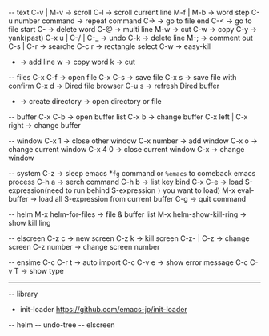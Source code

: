 -- text
C-v | M-v -> scroll
C-l -> scroll current line
M-f | M-b -> word step
C-u number command -> repeat command
C-> -> go to file end
C-< -> go to file start
C-<Delback> -> delete word
C-@ -> multi line
M-w -> cut
C-w -> copy
C-y -> yank(past)
C-x u | C-/ | C-_ -> undo
C-k -> delete line
M-; -> comment out
C-s | C-r -> searche
C-c r -> rectangle select
C-w -> easy-kill
 + -> add line
 w -> copy word
 k -> cut

-- files
C-x C-f -> open file
C-x C-s -> save file
C-x s -> save file with confirm
C-x d -> Dired file browser
  C-u s <RET> -> refresh Dired buffer
  + -> create directory
  <RET> -> open directory or file

-- buffer
C-x C-b -> open buffer list
C-x b -> change buffer
C-x left | C-x right -> change buffer

-- window
C-x 1 -> close other window
C-x number -> add window
C-x o -> change current window
C-x 4 0 -> close current window
C-x <left down up right> -> change window

-- system
C-z -> sleep emacs *`fg` command or `%emacs` to comeback emacs process
C-h a -> serch command
C-h b -> list key bind
C-x C-e -> load S-expression(need to run behind S-expression `)` you want to load)
M-x eval-buffer -> load all S-expression from current buffer
C-g -> quit command

-- helm 
M-x helm-for-files -> file & buffer list
M-x helm-show-kill-ring -> show kill ling

-- elscreen
C-z c -> new screen
C-z k -> kill screen
C-z- <left> | C-z <right> -> change screen
C-z number -> change screen number

-- ensime
C-c C-r t -> auto import
C-c C-v e -> show error message
C-c C-v T -> show type

------

-- library
- init-loader
https://github.com/emacs-jp/init-loader

-- helm
-- undo-tree
-- elscreen